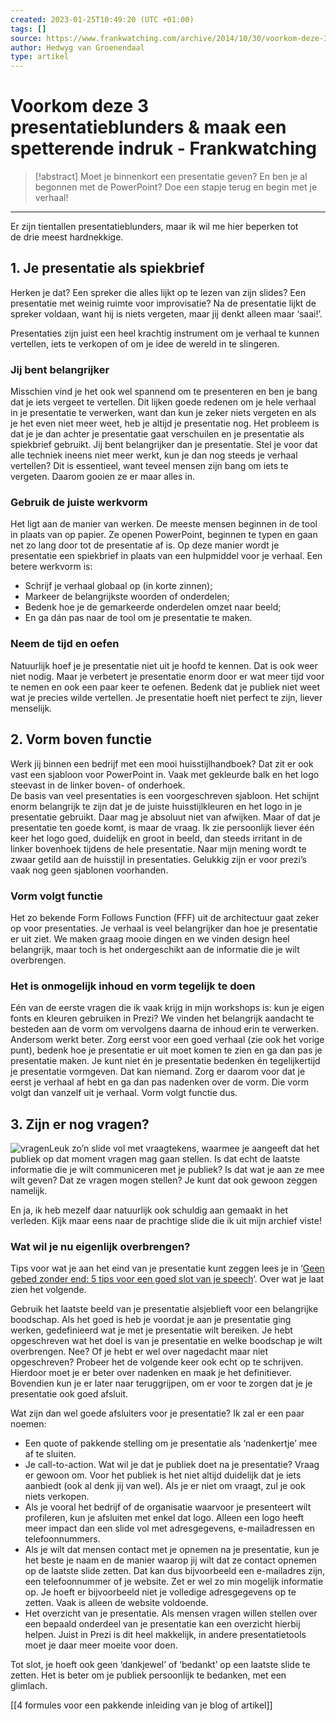 ```yaml
---
created: 2023-01-25T10:49:20 (UTC +01:00)
tags: []
source: https://www.frankwatching.com/archive/2014/10/30/voorkom-deze-3-presentatieblunders-maak-een-spetterende-indruk/
author: Hedwyg van Groenendaal
type: artikel
---
```


# Voorkom deze 3 presentatieblunders & maak een spetterende indruk - Frankwatching

> [!abstract]
> Moet je binnenkort een presentatie geven? En ben je al begonnen met de PowerPoint? Doe een stapje terug en begin met je verhaal!

---

Er zijn tientallen presentatieblunders, maar ik wil me hier beperken tot de drie meest hardnekkige. 

## 1\. Je presentatie als spiekbrief

Herken je dat? Een spreker die alles lijkt op te lezen van zijn slides? Een presentatie met weinig ruimte voor improvisatie? Na de presentatie lijkt de spreker voldaan, want hij is niets vergeten, maar jij denkt alleen maar ‘saai!’.

Presentaties zijn juist een heel krachtig instrument om je verhaal te kunnen vertellen, iets te verkopen of om je idee de wereld in te slingeren.

### Jij bent belangrijker

Misschien vind je het ook wel spannend om te presenteren en ben je bang dat je iets vergeet te vertellen. Dit lijken goede redenen om je hele verhaal in je presentatie te verwerken, want dan kun je zeker niets vergeten en als je het even niet meer weet, heb je altijd je presentatie nog. Het probleem is dat je je dan achter je presentatie gaat verschuilen en je presentatie als spiekbrief gebruikt. Jij bent belangrijker dan je presentatie. Stel je voor dat alle techniek ineens niet meer werkt, kun je dan nog steeds je verhaal vertellen? Dit is essentieel, want teveel mensen zijn bang om iets te vergeten. Daarom gooien ze er maar alles in.

### Gebruik de juiste werkvorm

Het ligt aan de manier van werken. De meeste mensen beginnen in de tool in plaats van op papier. Ze openen PowerPoint, beginnen te typen en gaan net zo lang door tot de presentatie af is. Op deze manier wordt je presentatie een spiekbrief in plaats van een hulpmiddel voor je verhaal. Een betere werkvorm is:

-   Schrijf je verhaal globaal op (in korte zinnen);
-   Markeer de belangrijkste woorden of onderdelen;
-   Bedenk hoe je de gemarkeerde onderdelen omzet naar beeld;
-   En ga dán pas naar de tool om je presentatie te maken.

### Neem de tijd en oefen

Natuurlijk hoef je je presentatie niet uit je hoofd te kennen. Dat is ook weer niet nodig. Maar je verbetert je presentatie enorm door er wat meer tijd voor te nemen en ook een paar keer te oefenen. Bedenk dat je publiek niet weet wat je precies wilde vertellen. Je presentatie hoeft niet perfect te zijn, liever menselijk.

## 2\. Vorm boven functie

Werk jij binnen een bedrijf met een mooi huisstijlhandboek? Dat zit er ook vast een sjabloon voor PowerPoint in. Vaak met gekleurde balk en het logo steevast in de linker boven- of onderhoek.  
De basis van veel presentaties is een voorgeschreven sjabloon. Het schijnt enorm belangrijk te zijn dat je de juiste huisstijlkleuren en het logo in je presentatie gebruikt. Daar mag je absoluut niet van afwijken. Maar of dat je presentatie ten goede komt, is maar de vraag. Ik zie persoonlijk liever één keer het logo goed, duidelijk en groot in beeld, dan steeds irritant in de linker bovenhoek tijdens de hele presentatie. Naar mijn mening wordt te zwaar getild aan de huisstijl in presentaties. Gelukkig zijn er voor prezi’s vaak nog geen sjablonen voorhanden.

### Vorm volgt functie

Het zo bekende Form Follows Function (FFF) uit de architectuur gaat zeker op voor presentaties. Je verhaal is veel belangrijker dan hoe je presentatie er uit ziet. We maken graag mooie dingen en we vinden design heel belangrijk, maar toch is het ondergeschikt aan de informatie die je wilt overbrengen.

### Het is onmogelijk inhoud en vorm tegelijk te doen

Eén van de eerste vragen die ik vaak krijg in mijn workshops is: kun je eigen fonts en kleuren gebruiken in Prezi? We vinden het belangrijk aandacht te besteden aan de vorm om vervolgens daarna de inhoud erin te verwerken. Andersom werkt beter. Zorg eerst voor een goed verhaal (zie ook het vorige punt), bedenk hoe je presentatie er uit moet komen te zien en ga dan pas je presentatie maken. Je kunt niet én je presentatie bedenken én tegelijkertijd je presentatie vormgeven. Dat kan niemand. Zorg er daarom voor dat je eerst je verhaal af hebt en ga dan pas nadenken over de vorm. Die vorm volgt dan vanzelf uit je verhaal. Vorm volgt functie dus.

## 3\. Zijn er nog vragen?

![vragen](https://cdn.frankwatching.com/app/uploads/2014/10/vragen-295x214.jpg)Leuk zo’n slide vol met vraagtekens, waarmee je aangeeft dat het publiek op dat moment vragen mag gaan stellen. Is dat echt de laatste informatie die je wilt communiceren met je publiek? Is dat wat je aan ze mee wilt geven? Dat ze vragen mogen stellen? Je kunt dat ook gewoon zeggen namelijk.

En ja, ik heb mezelf daar natuurlijk ook schuldig aan gemaakt in het verleden. Kijk maar eens naar de prachtige slide die ik uit mijn archief viste!

### Wat wil je nu eigenlijk overbrengen?

Tips voor wat je aan het eind van je presentatie kunt zeggen lees je in ‘[Geen gebed zonder end: 5 tips voor een goed slot van je speech](https://www.frankwatching.com/archive/2014/08/19/geen-gebed-zonder-end-5-tips-voor-een-goed-slot-van-je-speech/)‘. Over wat je laat zien het volgende.

Gebruik het laatste beeld van je presentatie alsjeblieft voor een belangrijke boodschap. Als het goed is heb je voordat je aan je presentatie ging werken, gedefinieerd wat je met je presentatie wilt bereiken. Je hebt opgeschreven wat het doel is van je presentatie en welke boodschap je wilt overbrengen. Nee? Of je hebt er wel over nagedacht maar niet opgeschreven? Probeer het de volgende keer ook echt op te schrijven. Hierdoor moet je er beter over nadenken en maak je het definitiever. Bovendien kun je er later naar teruggrijpen, om er voor te zorgen dat je je presentatie ook goed afsluit.

Wat zijn dan wel goede afsluiters voor je presentatie? Ik zal er een paar noemen:

-   Een quote of pakkende stelling om je presentatie als ‘nadenkertje’ mee af te sluiten.
-   Je call-to-action. Wat wil je dat je publiek doet na je presentatie? Vraag er gewoon om. Voor het publiek is het niet altijd duidelijk dat je iets aanbiedt (ook al denk jij van wel). Als je er niet om vraagt, zul je ook niets verkopen.
-   Als je vooral het bedrijf of de organisatie waarvoor je presenteert wilt profileren, kun je afsluiten met enkel dat logo. Alleen een logo heeft meer impact dan een slide vol met adresgegevens, e-mailadressen en telefoonnummers.
-   Als je wilt dat mensen contact met je opnemen na je presentatie, kun je het beste je naam en de manier waarop jij wilt dat ze contact opnemen op de laatste slide zetten. Dat kan dus bijvoorbeeld een e-mailadres zijn, een telefoonnummer of je website. Zet er wel zo min mogelijk informatie op. Je hoeft er bijvoorbeeld niet je volledige adresgegevens op te zetten. Vaak is alleen de website voldoende.
-   Het overzicht van je presentatie. Als mensen vragen willen stellen over een bepaald onderdeel van je presentatie kan een overzicht hierbij helpen. Juist in Prezi is dit heel makkelijk, in andere presentatietools moet je daar meer moeite voor doen.

Tot slot, je hoeft ook geen ‘dankjewel’ of ‘bedankt’ op een laatste slide te zetten. Het is beter om je publiek persoonlijk te bedanken, met een glimlach.

[[4 formules voor een pakkende inleiding van je blog of artikel]]